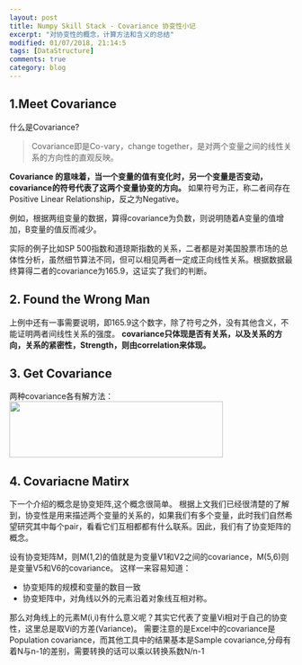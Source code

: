 ```yaml
---
layout: post
title: Numpy Skill Stack - Covariance 协变性小记
excerpt: "对协变性的概念，计算方法和含义的总结"
modified: 01/07/2018, 21:14:5
tags: [DataStructure]
comments: true
category: blog
---
```


## 1.Meet Covariance

什么是Covariance?
> Covariance即是Co-vary，change together，是对两个变量之间的线性关系的方向性的直观反映。

**Covariance 的意味着，当一个变量的值有变化时，另一个变量是否变动，covariance的符号代表了这两个变量协变的方向。**
如果符号为正，称二者间存在Positive Linear Relationship，反之为Negative。

例如，根据两组变量的数据，算得covariance为负数，则说明随着A变量的值增加，B变量的值反而减少。


实际的例子比如SP 500指数和道琼斯指数的关系，二者都是对美国股票市场的总体性分析，虽然细节算法不同，但可以相见两者一定成正向线性关系。根据数据最终算得二者的covariance为165.9，这证实了我们的判断。

## 2. Found the Wrong Man
上例中还有一事需要说明，即165.9这个数字，除了符号之外，没有其他含义，不能证明两者间线性关系的强度。
**covariance只体现是否有关系，以及关系的方向，关系的紧密性，Strength，则由correlation来体现。**

## 3. Get Covariance
两种covariance各有解方法：
<img src="https://MidSummerseveee.github.io/images/formula.png" width="380" height="100" />

## 4. Covariacne Matirx
下一个介绍的概念是协变矩阵,这个概念很简单。
根据上文我们已经很清楚的了解到，协变性是用来描述两个变量的关系的，如果我们有多个变量，此时我们自然希望研究其中每个pair，看看它们互相都都有什么联系。因此，我们有了协变矩阵的概念。

设有协变矩阵M，则M(1,2)的值就是为变量V1和V2之间的covariance，M(5,6)则是变量V5和V6的covariance。
这样一来容易知道：
- 协变矩阵的规模和变量的数目一致
- 协变矩阵中，对角线以外的元素沿着对象线互相对称。

那么对角线上的元素M(i,i)有什么意义呢？其实它代表了变量Vi相对于自己的协变性，这里总是取Vi的方差(Variance)。
需要注意的是Excel中的covariance是Population covariance，而其他工具中的结果基本是Sample covariance,分母有着N与n-1的差别，需要转换的话可以乘以转换系数N/n-1
